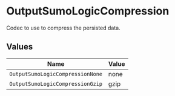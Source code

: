 # OutputSumoLogicCompression

Codec to use to compress the persisted data.


## Values

| Name                             | Value                            |
| -------------------------------- | -------------------------------- |
| `OutputSumoLogicCompressionNone` | none                             |
| `OutputSumoLogicCompressionGzip` | gzip                             |